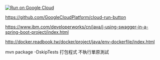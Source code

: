 [![Run on Google Cloud](https://deploy.cloud.run/button.svg)](https://deploy.cloud.run)

https://github.com/GoogleCloudPlatform/cloud-run-button

https://www.ibm.com/developerworks/cn/java/j-using-swagger-in-a-spring-boot-project/index.html

http://docker.readbook.tw/docker/project/java/env-dockerfile/index.html

mvn package -DskipTests 打包程式 不執行單原測試
